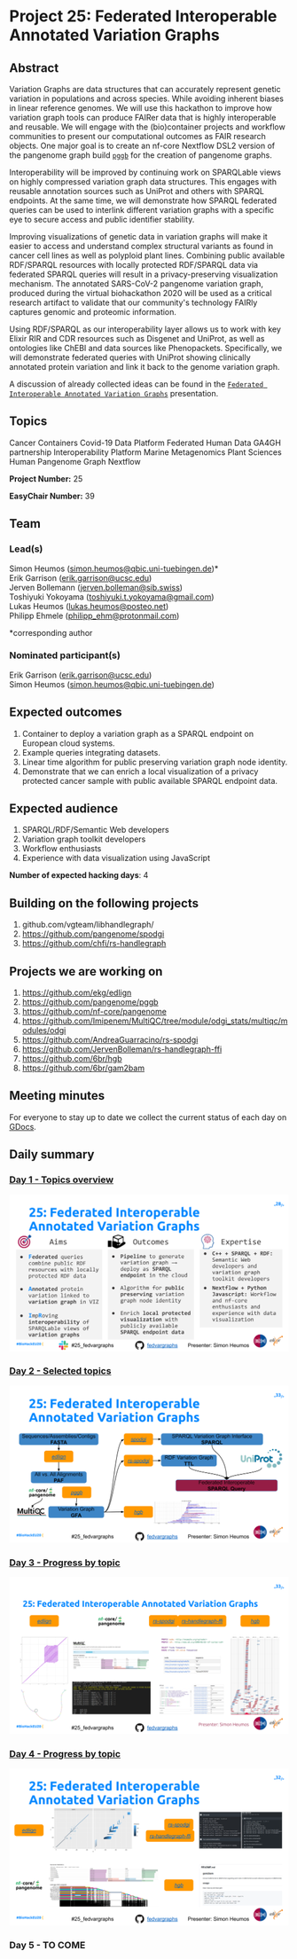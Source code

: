 # Project 25: Federated Interoperable Annotated Variation Graphs

## Abstract

Variation Graphs are data structures that can accurately represent genetic variation in populations and across species. While avoiding inherent biases in linear reference genomes. We will use this hackathon to improve how variation graph tools can produce FAIRer data that is highly interoperable and reusable. We will engage with the (bio)container projects and workflow communities to present our computational outcomes as FAIR research objects. One major goal is to create an nf-core Nextflow DSL2 version of the pangenome graph build [`pggb`](https://github.com/pangenome/pggb) for the creation of pangenome graphs.

Interoperability will be improved by continuing work on SPARQLable views on highly compressed variation graph data structures. This engages with reusable annotation sources such as UniProt and others with SPARQL endpoints. At the same time, we will demonstrate how SPARQL federated queries can be used to interlink different variation graphs with a specific eye to secure access and public identifier stability.

Improving visualizations of genetic data in variation graphs will make it easier to access and understand complex structural variants as found in cancer cell lines as well as polyploid plant lines. Combining public available RDF/SPARQL resources with locally protected RDF/SPARQL data via federated SPARQL queries will result in a privacy-preserving visualization mechanism.
The annotated SARS-CoV-2 pangenome variation graph, produced during the virtual
biohackathon 2020 will be used as a critical research artifact to validate that our community's technology FAIRly captures genomic and proteomic information.

Using RDF/SPARQL as our interoperability layer allows us to work with key Elixir RIR and CDR resources such as Disgenet and UniProt, as well as ontologies like ChEBI and data sources like Phenopackets. Specifically, we will demonstrate federated queries with UniProt showing clinically annotated protein variation and link it back to the genome variation graph.

A discussion of already collected ideas can be found in the [`Federated Interoperable Annotated Variation Graphs`](https://docs.google.com/presentation/d/1FW7eF3BnpijHsCCLSXCb6Soz74v1JG6tb0nxflmVUIk/edit#slide=id.p) presentation.

## Topics

Cancer
 Containers
 Covid-19
 Data Platform
 Federated Human Data
 GA4GH partnership
 Interoperability Platform
 Marine Metagenomics
 Plant Sciences
 Human Pangenome Graph
 Nextflow

**Project Number:** 25

**EasyChair Number:** 39

## Team

### Lead(s)

Simon Heumos (simon.heumos@qbic.uni-tuebingen.de)* \
 Erik Garrison (erik.garrison@ucsc.edu) \
 Jerven Bollemann ([jerven.bolleman@sib.swiss](jerven.bolleman@sib.swiss)) \
 Toshiyuki Yokoyama (toshiyuki.t.yokoyama@gmail.com) \
 Lukas Heumos (lukas.heumos@posteo.net) \
 Philipp Ehmele (philipp_ehm@protonmail.com)

 *corresponding author

### Nominated participant(s)

Erik Garrison (erik.garrison@ucsc.edu) \
 Simon Heumos (simon.heumos@qbic.uni-tuebingen.de)

## Expected outcomes

1. Container to deploy a variation graph as a SPARQL endpoint on European cloud
 systems.
2. Example queries integrating datasets.
3. Linear time algorithm for public preserving variation graph node identity.
4. Demonstrate that we can enrich a local visualization of a privacy protected cancer sample with public available SPARQL endpoint data.

## Expected audience

1. SPARQL/RDF/Semantic Web developers
2. Variation graph toolkit developers
3. Workflow enthusiasts
4. Experience with data visualization using JavaScript

**Number of expected hacking days**: 4

## Building on the following projects

1. github.com/vgteam/libhandlegraph/
2. https://github.com/pangenome/spodgi
3. https://github.com/chfi/rs-handlegraph

## Projects we are working on

1. https://github.com/ekg/edlign 
2. https://github.com/pangenome/pggb
3. https://github.com/nf-core/pangenome
4. https://github.com/Imipenem/MultiQC/tree/module/odgi_stats/multiqc/modules/odgi
5. https://github.com/AndreaGuarracino/rs-spodgi
6. https://github.com/JervenBolleman/rs-handlegraph-ffi
7. https://github.com/6br/hgb
8. https://github.com/6br/gam2bam

## Meeting minutes
For everyone to stay up to date we collect the current status of each day on [GDocs](https://docs.google.com/document/d/1wifM0Y58AWfCxQdqig3frlhUpyLvb74rNxVWOWQPZC0/edit?usp=sharing).

## Daily summary

### [Day 1 - Topics overview](https://docs.google.com/presentation/d/1tJYAHGJhYU4ui5bdPLBx27o0UiAAcxmCDlbi4PKihp8/edit#slide=id.ga722af1293_0_20)

![Aims Outcomes Expertise](Monday_Projects_BioHackathon-Europe2020.svg)

### [Day 2 - Selected topics](https://docs.google.com/presentation/d/1sQkqPvT_QJXMwZk4d2GE0nWTpPpEmiK1tIlMdfeMtEQ/edit#slide=id.ga97d2fb217_0_1055)


![Selected Topics](Tuesday_BioHackathon-Europe2020.svg)

### [Day 3 - Progress by topic](https://docs.google.com/presentation/d/19uWyuEmrXHpaUWds1Z-njAhRjh60JS7jU6jrJTDWRBU/edit#slide=id.ga8e2d573f7_0_181)

![Progress by Topic](wednesday_BioHackathon-Europe2020.svg)

### [Day 4 - Progress by topic](https://docs.google.com/presentation/d/1f-_W0OxQwlzMie1maW7fmzBL2gHHvdneATH5CQ7eCDc/edit#slide=id.ga8e2d573f7_0_181)

![Progress by Topic](Thursday_BioHackathon-Europe2020.svg)

### Day 5 - TO COME
